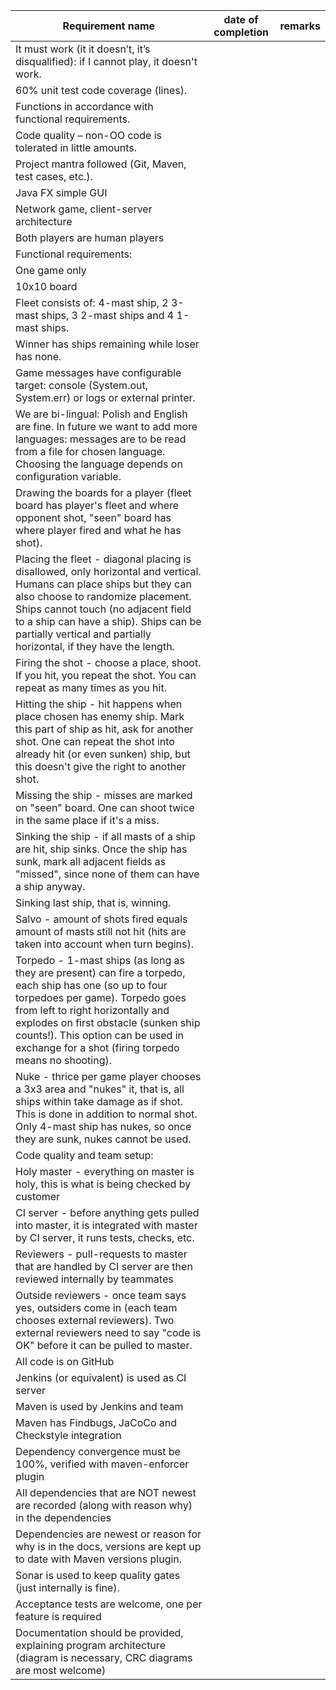 Requirement name | date of completion   |    remarks
------------------|---------------------|-------------
It must work (it it doesn’t, it’s disqualified): if I cannot play, it doesn't work. | |
60% unit test code coverage (lines). | |
Functions in accordance with functional requirements. | |
Code quality – non-OO code is tolerated in little amounts. | |
Project mantra followed (Git, Maven, test cases, etc.). | |
Java FX simple GUI | |
Network game, client-server architecture | |
Both players are human players | |
Functional requirements: | |
One game only | |
10x10 board | |
Fleet consists of: 4-mast ship, 2 3-mast ships, 3 2-mast ships and 4 1-mast ships. | |
Winner has ships remaining while loser has none. | |
Game messages have configurable target: console (System.out, System.err) or logs or external printer. | |
We are bi-lingual: Polish and English are fine. In future we want to add more languages: messages are to be read from a file for chosen language. Choosing the language depends on configuration variable. | |
Drawing the boards for a player (fleet board has player's fleet and where opponent shot, "seen" board has where player fired and what he has shot). | |
Placing the fleet - diagonal placing is disallowed, only horizontal and vertical. Humans can place ships but they can also choose to randomize placement. Ships cannot touch (no adjacent field to a ship can have a ship). Ships can be partially vertical and partially horizontal, if they have the length. | |
Firing the shot - choose a place, shoot. If you hit, you repeat the shot. You can repeat as many times as you hit. | |
Hitting the ship - hit happens when place chosen has enemy ship. Mark this part of ship as hit, ask for another shot. One can repeat the shot into already hit (or even sunken) ship, but this doesn't give the right to another shot. | |
Missing the ship - misses are marked on "seen" board. One can shoot twice in the same place if it's a miss. | |
Sinking the ship - if all masts of a ship are hit, ship sinks. Once the ship has sunk, mark all adjacent fields as "missed", since none of them can have a ship anyway. | |
Sinking last ship, that is, winning. | |
Salvo - amount of shots fired equals amount of masts still not hit (hits are taken into account when turn begins). | |
Torpedo - 1-mast ships (as long as they are present) can fire a torpedo, each ship has one (so up to four torpedoes per game). Torpedo goes from left to right horizontally and explodes on first obstacle (sunken ship counts!). This option can be used in exchange for a shot (firing torpedo means no shooting). | |
Nuke - thrice per game player chooses a 3x3 area and "nukes" it, that is, all ships within take damage as if shot. This is done in addition to normal shot. Only 4-mast ship has nukes, so once they are sunk, nukes cannot be used. | |
Code quality and team setup: | |
Holy master - everything on master is holy, this is what is being checked by customer | |
CI server - before anything gets pulled into master, it is integrated with master by CI server, it runs tests, checks, etc. | |
Reviewers - pull-requests to master that are handled by CI server are then reviewed internally by teammates | |
Outside reviewers - once team says yes, outsiders come in (each team chooses external reviewers). Two external reviewers need to say "code is OK" before it can be pulled to master. | |
All code is on GitHub | |
Jenkins (or equivalent) is used as CI server | |
Maven is used by Jenkins and team | |
Maven has Findbugs, JaCoCo and Checkstyle integration | |
Dependency convergence must be 100%, verified with maven-enforcer plugin | |
All dependencies that are NOT newest are recorded (along with reason why) in the dependencies | |
Dependencies are newest or reason for why is in the docs, versions are kept up to date with Maven versions plugin. | |
Sonar is used to keep quality gates (just internally is fine). | |
Acceptance tests are welcome, one per feature is required | |
Documentation should be provided, explaining program architecture (diagram is necessary, CRC diagrams are most welcome) | |





